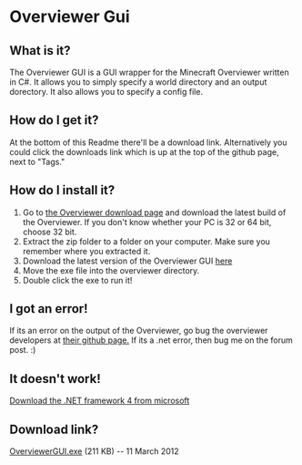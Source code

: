 Overviewer Gui
==============

What is it?
-----------
The Overviewer GUI is a GUI wrapper for the Minecraft Overviewer written in C#. It allows you to simply specify a world directory and an output dorectory. It also allows you to specify a config file.

How do I get it?
----------------
At the bottom of this Readme there'll be a download link. Alternatively you could click the downloads link which is up at the top of the github page, next to "Tags."

How do I install it?
--------------------
1. Go to [the Overviewer download page](https://github.com/overviewer/Minecraft-Overviewer/downloads) and download the latest build of the Overviewer. If you don't know whether your PC is 32 or 64 bit, choose 32 bit.
2. Extract the zip folder to a folder on your computer. Make sure you remember where you extracted it.
3. Download the latest version of the Overviewer GUI [here](https://github.com/rymate1234/Overviewer-GUI/downloads)
4. Move the exe file into the overviewer directory.
5. Double click the exe to run it!

I got an error!
---------------
If its an error on the output of the Overviewer, go bug the overviewer developers at [their github page.](https://github.com/overviewer/Minecraft-Overviewer) If its a .net error, then bug me on the forum post. :)

It doesn't work!
----------------
[Download the .NET framework 4 from microsoft](http://www.microsoft.com/download/en/details.aspx?id=24872)

Download link?
--------------
[OverviewerGUI.exe][dl] (211 KB) -- 11 March 2012

[dl]: https://github.com/downloads/rymate1234/Overviewer-GUI/OverviewerGUI.exe